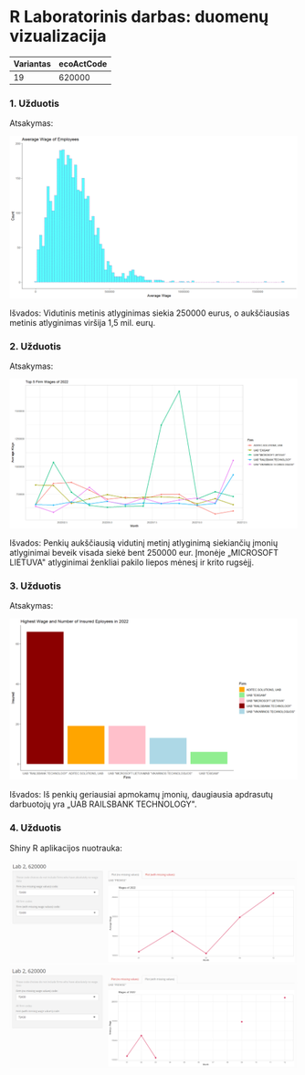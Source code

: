 # R Laboratorinis darbas: duomenų vizualizacija

| Variantas | ecoActCode |
|-----------|------------|
| 19        | 620000     |

### 1. Užduotis

Atsakymas:

![histograma](img/1_histograma.png)

Išvados: Vidutinis metinis atlyginimas siekia 250000 eurus, o aukščiausias metinis atlyginimas viršija 1,5 mil. eurų.

### 2. Užduotis

Atsakymas:

![atlyginimai](img/2_menesiai.png)

Išvados: Penkių aukščiausią vidutinį metinį atlyginimą siekiančių įmonių atlyginimai beveik visada siekė bent 250000 eur. Įmonėje „MICROSOFT LIETUVA" atlyginimai ženkliai pakilo liepos mėnesį ir krito rugsėjį.

### 3. Užduotis

Atsakymas:

![apdraustieji](img/3_apdrausti.png)

Išvados: Iš penkių geriausiai apmokamų įmonių, daugiausia apdrasutų darbuotojų yra „UAB RAILSBANK TECHNOLOGY".

### 4. Užduotis

Shiny R aplikacijos nuotrauka:

![shiny app](img/4_shiny.png) ![shiny app](img/5_shiny.png)
